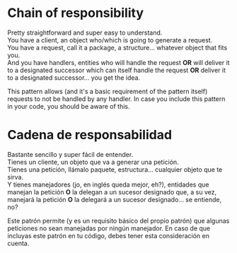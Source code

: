 Chain of responsibility
=======================

Pretty straightforward and super easy to understand.  
You have a client, an object who/which is going to generate a request.  
You have a request, call it a package, a structure... whatever object that fits you.  
And you have handlers, entities who will handle the request **OR** will deliver it to a designated successor which can itself handle the request **OR** deliver it to a designated successor... you get the idea.  

This pattern allows (and it's a basic requirement of the pattern itself) requests to not be handled by any handler. In case you include this pattern in your code, you should be aware of this.

Cadena de responsabilidad
=========================

Bastante sencillo y super fácil de entender.  
Tienes un cliente, un objeto que va a generar una petición.  
Tienes una petición, llámalo paquete, estructura... cualquier objeto que te sirva.  
Y tienes manejadores (jo, en inglés queda mejor, eh?), entidades que manejan la petición **O** la delegan a un sucesor designado que, a su vez, manejará la petición **O** la delegará a un sucesor designado... se entiende, no?

Este patrón permite (y es un requisito básico del propio patrón) que algunas peticiones no sean manejadas por ningún manejador. En caso de que incluyas este patrón en tu código, debes tener esta consideración en cuenta.
